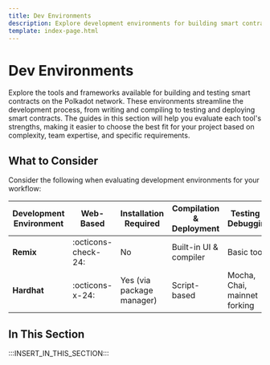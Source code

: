 ```yaml
---
title: Dev Environments
description: Explore development environments for building smart contracts on Polkadot, including frameworks and tools to enhance your development workflow.
template: index-page.html
---
```


# Dev Environments

Explore the tools and frameworks available for building and testing smart contracts on the Polkadot network. These environments streamline the development process, from writing and compiling to testing and deploying smart contracts. The guides in this section will help you evaluate each tool's strengths, making it easier to choose the best fit for your project based on complexity, team expertise, and specific requirements.

## What to Consider

Consider the following when evaluating development environments for your workflow:

| Development Environment | Web-Based           | Installation Required     | Compilation & Deployment | Testing & Debugging          | Extensibility          |
| ----------------------- | ------------------- | ------------------------- | ------------------------ | ---------------------------- | ---------------------- |
| **Remix**               | :octicons-check-24: | No                        | Built-in UI & compiler   | Basic tools                  | Limited plugin support |
| **Hardhat**             | :octicons-x-24:     | Yes (via package manager) | Script-based             | Mocha, Chai, mainnet forking | Highly customizable    |


## In This Section

:::INSERT_IN_THIS_SECTION:::
